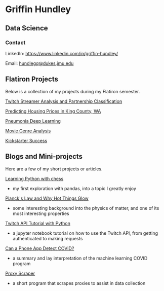 # Griffin Hundley
## Data Science

### Contact

LinkedIn: https://www.linkedin.com/in/griffin-hundley/

Email: hundlegq@dukes.jmu.edu

## Flatiron Projects

Below is a collection of my projects during my Flatiron semester.

[Twitch Streamer Analysis and Partnership Classification](https://github.com/griffinhundley/streamer-analysis)

[Predicting Housing Prices in King County, WA](http://github.com/laurenphipps/dsc-phase-2-project)

[Pneumonia Deep Learning](https://github.com/griffinhundley/pneumonia-deep-learning)

[Movie Genre Analysis](https://github.com/griffinhundley/Phase1GriffEon)

[Kickstarter Success](https://github.com/griffinhundley/kickstarter_success)




## Blogs and Mini-projects

Here are a few of my short projects or articles.

[Learning Python with chess](https://griffinhundley.github.io/chess/)
* my first exploration with pandas, into a topic I greatly enjoy

[Planck's Law and Why Hot Things Glow](https://griffinhundley.github.io/solar/)
* some interesting background into the physics of matter, and one of its most interesting properties

[Twitch API Tutorial with Python](https://griffinhundley.github.io/twapi/)
* a jupyter notebook tutorial on how to use the Twitch API, from getting authenticated to making requests

[Can a Phone App Detect COVID?](https://hundlegq.medium.com/can-a-phone-app-detect-covid-fd763c40b20f)
* a summary and lay interpretation of the machine learning COVID program

[Proxy Scraper](https://github.com/griffinhundley/proxyscraper)
* a short program that scrapes proxies to assist in data collection